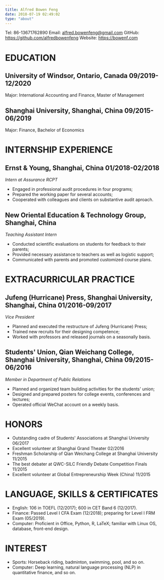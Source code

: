 ```yaml
---
title: Alfred Bowen Feng
date: 2018-07-19 02:49:02
type: "about"
---
```


Tel: 86-13671762890
Email: alfred.bowenfeng@gmail.com
GitHub: https://github.com/alfredbowenfeng
Website: https://bowenf.com

# EDUCATION

## University of Windsor, Ontario, Canada 09/2019-12/2020
Major: International Accounting and Finance, Master of Management

## Shanghai University, Shanghai, China 09/2015-06/2019
Major: Finance, Bachelor of Economics

# INTERNSHIP EXPERIENCE

## Ernst & Young, Shanghai, China 01/2018-02/2018
*Intern at Assurance RCPT*
- Engaged in professional audit procedures in four programs;
- Prepared the working paper for several accounts;
- Cooperated with colleagues and clients on substantive audit aproach. 

## New Oriental Education & Technology Group, Shanghai, China
*Teaching Assistant Intern*
- Conducted scientific evaluations on students for feedback to their parents;
- Provided necessary assistance to teachers as well as logistic support;
- Communicated with parents and promoted customized course plans. 

# EXTRACURRICULAR PRACTICE

## Jufeng (Hurricane) Press, Shanghai University, Shanghai, China 01/2016-09/2017
*Vice President*
- Planned and executed the restructure of Jufeng (Hurricane) Press;
- Trained new recruits for their designing competence;
- Worked with professors and released journals on a seasonally basis. 

## Students' Union, Qian Weichang College, Shanghai University, Shanghai, China 09/2015-06/2016
*Member in Department of Public Relations*
- Planned and organized team building activities for the students' union; 
- Designed and prepared posters for college events, conferences and lectures;
- Operated official WeChat account on a weekly basis.

# HONORS
- Outstanding cadre of Students' Associations at Shanghai University 06/2017
- Excellent volunteer at Shanghai Grand Theater 02/2016
- Freshman Scholarship of Qian Weichang College at Shanghai University 11/2015
- The best debater at QWC-SILC Friendly Debate Competition Finals 11/2015
- Excellent volunteer at Global Entrepreneurship Week (China) 11/2015

# LANGUAGE, SKILLS & CERTIFICATES

- English: 106 in TOEFL (12/2017); 600 in CET Band 6 (12/2017).
- Finance: Passed Level I CFA Exam (12/2018); preparing for Level I FRM Exam (05/2019).
- Computer: Proficient in Office, Python, R, LaTeX; familiar with Linux OS, database, front-end design. 

# INTEREST
- Sports: Horseback riding, badminton, swimming, pool, and so on. 
- Computer: Deep learning, natural language processing (NLP) in quantitative finance, and so on. 